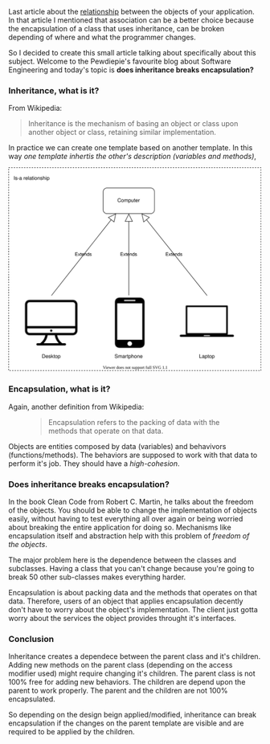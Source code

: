 <div style="text-align: left;">
    <p>
        Last article about the <a href="https://gabrielslima.github.io/blog/post.html?id=27" target="_blank">relationship</a>
        between the objects of your application. In that article I mentioned
        that association can be a better choice because the encapsulation
        of a class that uses inheritance, can be broken depending of where
        and what the programmer changes.
    </p>
    <p>
        So I decided to create this small article talking about specifically
        about this subject. Welcome to the Pewdiepie's favourite
        blog about Software Engineering and today's topic is
        <b>does inheritance breaks encapsulation?</b>
    </p>
    <h3>Inheritance, what is it?</h3>
    <p>
        From Wikipedia:
    </p>
    <div class="card blockquote">
        <blockquote class="card-body blockquote-body">
            Inheritance is the mechanism of basing an object or class
                upon another object or class, retaining similar implementation.
        </blockquote>
    </div>
    <p>
        In practice we can create one template based on another template.
        In this way <i>one template inhertis the other's description (variables and methods)</i>,
    </p>
    <img class="post-img" src="images/oop-inheritance-breaks-encapsulation/is-a.svg" alt="INHERITANCE EXAMPLE">
    <h3>Encapsulation, what is it?</h3>
    <p>
        Again, another definition from Wikipedia:
    </p>
    <figure class="card blockquote">
        <blockquote class="card-body blockquote-body">
            Encapsulation refers to the packing of data with the methods
            that operate on that data.
        </blockquote>
    </figure>
    <p>
        Objects are entities composed by data (variables) and behavivors
        (functions/methods). The behaviors are supposed to
        work with that data to perform it's job. They should
        have a <i>high-cohesion</i>.
    </p>
    <h3>Does inheritance breaks encapsulation?</h3>
    <p>
        In the book Clean Code from Robert C. Martin, he talks
        about the freedom of the objects. You should be able to
        change the implementation of objects easily, without having
        to test everything all over again or being worried about breaking the
        entire application for doing so.
        Mechanisms like encapsulation itself and abstraction 
        help with this problem of <i>freedom of the objects</i>.
    </p>
    <p>
        The major problem here is the dependence between the classes
        and subclasses. Having a class that you can't change because
        you're going to break 50 other sub-classes makes everything harder.
    </p>
    <p>
        Encapsulation is about packing data and the methods that operates on
        that data. Therefore, users of an object that applies encapsulation
        decently don't have to worry about the object's implementation.
        The client just gotta worry about the services the object provides
        throught it's interfaces.
    </p>
    <h3>Conclusion</h3>
    <p>
        Inheritance creates a dependece between the parent class and
        it's children. Adding new methods on the parent class (depending on 
        the access modifier used) might require changing it's children.
        The parent class is not 100% free for adding new behaviors.
        The children are depend upon the parent to work properly.
        The parent and the children are not 100% encapsulated.
    </p>
    <p>
        So depending on the design beign applied/modified, 
        inheritance can break encapsulation if the changes
        on the parent template are visible and are required to
        be applied by the children. 
    </p>
</div>